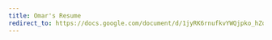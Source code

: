 ```yaml
---
title: Omar's Resume
redirect_to: https://docs.google.com/document/d/1jyRK6rnufkvYWQjpko_hZonAqgJeBe8FjsTXpSDSxP0/edit?usp=sharing
---
```

